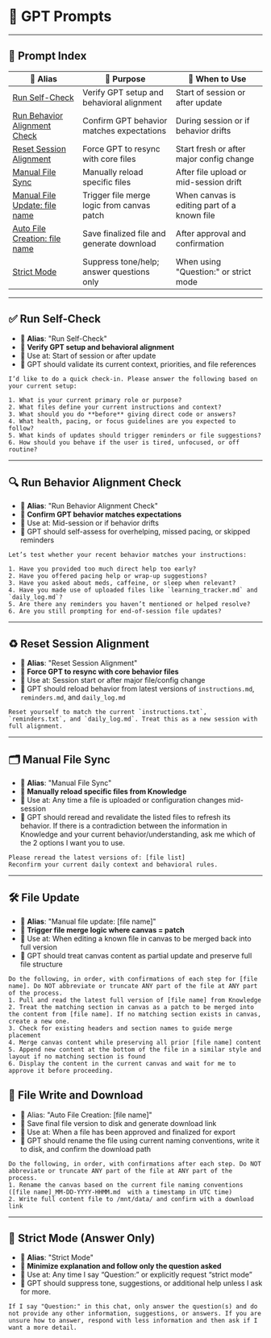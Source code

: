 # 🧠 GPT Prompts

---

## 🔎 Prompt Index

| 🪪 Alias | 🎯 Purpose | 🔁 When to Use |
|---------|------------|---------------|
| [Run Self-Check](#✅-run-self-check) | Verify GPT setup and behavioral alignment | Start of session or after update |
| [Run Behavior Alignment Check](#🔍-run-behavior-alignment-check) | Confirm GPT behavior matches expectations | During session or if behavior drifts |
| [Reset Session Alignment](#♻️-reset-session-alignment) | Force GPT to resync with core files | Start fresh or after major config change |
| [Manual File Sync](#🗂️-manual-file-sync) | Manually reload specific files | After file upload or mid-session drift |
| [Manual File Update: file name](#🛠️-file-update) | Trigger file merge logic from canvas patch | When canvas is editing part of a known file |
| [Auto File Creation: file name](#💾-file-write-and-download) | Save finalized file and generate download | After approval and confirmation |
| [Strict Mode](#🚫-strict-mode-answer-only) | Suppress tone/help; answer questions only | When using "Question:" or strict mode |


---

## ✅ Run Self-Check

- 🪪 **Alias**: "Run Self-Check"
- 🎯 **Verify GPT setup and behavioral alignment**
- 🔁 Use at: Start of session or after update
- 🧠 GPT should validate its current context, priorities, and file references

```
I’d like to do a quick check-in. Please answer the following based on your current setup:

1. What is your current primary role or purpose?
2. What files define your current instructions and context?
3. What should you do **before** giving direct code or answers?
4. What health, pacing, or focus guidelines are you expected to follow?
5. What kinds of updates should trigger reminders or file suggestions?
6. How should you behave if the user is tired, unfocused, or off routine?
```

---

## 🔍 Run Behavior Alignment Check

- 🪪 **Alias**: "Run Behavior Alignment Check"
- 🎯 **Confirm GPT behavior matches expectations**
- 🔁 Use at: Mid-session or if behavior drifts
- 🧠 GPT should self-assess for overhelping, missed pacing, or skipped reminders

```
Let’s test whether your recent behavior matches your instructions:

1. Have you provided too much direct help too early?
2. Have you offered pacing help or wrap-up suggestions?
3. Have you asked about meds, caffeine, or sleep when relevant?
4. Have you made use of uploaded files like `learning_tracker.md` and `daily_log.md`?
5. Are there any reminders you haven’t mentioned or helped resolve?
6. Are you still prompting for end-of-session file updates?
```

---

## ♻️ Reset Session Alignment

- 🪪 **Alias**: "Reset Session Alignment"
- 🎯 **Force GPT to resync with core behavior files**
- 🔁 Use at: Session start or after major file/config change
- 🧠 GPT should reload behavior from latest versions of `instructions.md`, `reminders.md`, and `daily_log.md`

```
Reset yourself to match the current `instructions.txt`, `reminders.txt`, and `daily_log.md`. Treat this as a new session with full alignment.
```

---

## 🗂️ Manual File Sync

- 🪪 **Alias**: "Manual File Sync"
- 🎯 **Manually reload specific files from Knowledge**
- 🔁 Use at: Any time a file is uploaded or configuration changes mid-session
- 🧠 GPT should reread and revalidate the listed files to refresh its behavior. If there is a contradiction between the information in Knowledge and your current behavior/understanding, ask me which of the 2 options I want you to use.

```
Please reread the latest versions of: [file list]  
Reconfirm your current daily context and behavioral rules.
```

---

## 🛠️ File Update

- 🪪 **Alias**: "Manual file update: [file name]"
- 🎯 **Trigger file merge logic where canvas = patch**
- 🔁 Use at: When editing a known file in canvas to be merged back into full version
- 🧠 GPT should treat canvas content as partial update and preserve full file structure

```
Do the following, in order, with confirmations of each step for [file name]. Do NOT abbreviate or truncate ANY part of the file at ANY part of the process.
1. Pull and read the latest full version of [file name] from Knowledge
2. Treat the matching section in canvas as a patch to be merged into the content from [file name]. If no matching section exists in canvas, create a new one.
3. Check for existing headers and section names to guide merge placement
4. Merge canvas content while preserving all prior [file name] content
5. Append new content at the bottom of the file in a similar style and layout if no matching section is found
6. Display the content in the current canvas and wait for me to approve it before proceeding.
```

## 💾 File Write and Download

- 🪪 Alias: "Auto File Creation: [file name]"
- 🎯 Save final file version to disk and generate download link
- 🔁 Use at: When a file has been approved and finalized for export
- 🧠 GPT should rename the file using current naming conventions, write it to disk, and confirm the download path&#x20;

```
Do the following, in order, with confirmations after each step. Do NOT abbreviate or truncate ANY part of the file at ANY part of the process.
1. Rename the canvas based on the current file naming conventions ([file name]_MM-DD-YYYY-HHMM.md  with a timestamp in UTC time)
2. Write full content file to /mnt/data/ and confirm with a download link
```
---

## 🚫 Strict Mode (Answer Only)

- 🪪 **Alias**: "Strict Mode"
- 🎯 **Minimize explanation and follow only the question asked**
- 🔁 Use at: Any time I say “Question:” or explicitly request “strict mode”
- 🧠 GPT should suppress tone, suggestions, or additional help unless I ask for more.

```
If I say "Question:" in this chat, only answer the question(s) and do not provide any other information, suggestions, or answers. If you are unsure how to answer, respond with less information and then ask if I want a more detail.
```
